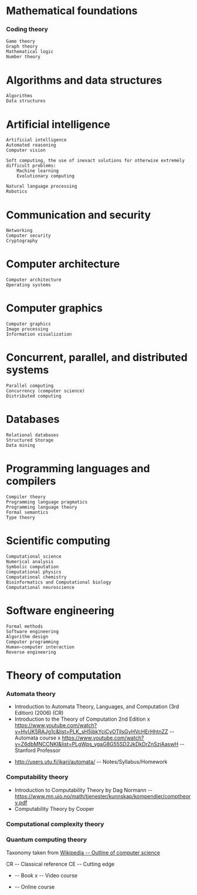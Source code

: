 # Mathematical foundations

### Coding theory 
    Game theory 
    Graph theory 
    Mathematical logic 
    Number theory 


# Algorithms and data structures

    Algorithms 
    Data structures


# Artificial intelligence

    Artificial intelligence
    Automated reasoning
    Computer vision

    Soft computing, the use of inexact solutions for otherwise extremely difficult problems:
        Machine learning
        Evolutionary computing

    Natural language processing
    Robotics


# Communication and security

    Networking
    Computer security
    Cryptography


# Computer architecture

    Computer architecture
    Operating systems


# Computer graphics

    Computer graphics
    Image processing
    Information visualization


# Concurrent, parallel, and distributed systems

    Parallel computing
    Concurrency (computer science)
    Distributed computing 


# Databases

    Relational databases 
    Structured Storage 
    Data mining


# Programming languages and compilers

    Compiler theory 
    Programming language pragmatics
    Programming language theory
    Formal semantics
    Type theory


# Scientific computing

    Computational science
    Numerical analysis
    Symbolic computation 
    Computational physics 
    Computational chemistry 
    Bioinformatics and Computational biology
    Computational neuroscience


# Software engineering

    Formal methods 
    Software engineering 
    Algorithm design 
    Computer programming
    Human–computer interaction
    Reverse engineering


# Theory of computation

### Automata theory
- Introduction to Automata Theory, Languages, and Computation (3rd Edition) (2006) (CR)
- Introduction to the Theory of Computation 2nd Edition 
x https://www.youtube.com/watch?v=HyUK5RAJg1c&list=PLK_sH5jbkYciCyOTllsGyHVcHErHhtnZZ -- Automata course
x https://www.youtube.com/watch?v=Z6dbMNCCNKI&list=PLgWps_ygaG8G55SD2JkDkDrZnSzjAaswH -- Stanford Professor
+ http://users.utu.fi/jkari/automata/ -- Notes/Syllabus/Homework
        
        
### Computability theory
- Introduction to Computability Theory by Dag Normann -- https://www.mn.uio.no/math/tjenester/kunnskap/kompendier/comptheory.pdf
- Computability Theory by Cooper


### Computational complexity theory 

        

### Quantum computing theory



Taxonomy taken from [Wikipedia -- Outline of computer science](https://en.wikipedia.org/wiki/Outline_of_computer_science)



CR -- Classical reference
CE -- Cutting edge

- -- Book
x -- Video course
+ -- Online course
